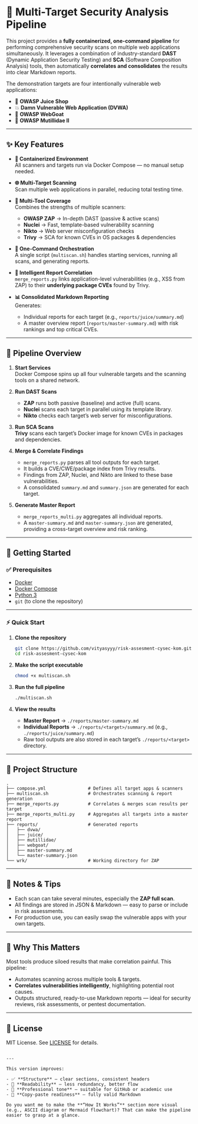 # 🧪 Multi-Target Security Analysis Pipeline

This project provides a **fully containerized, one-command pipeline** for performing comprehensive security scans on multiple web applications simultaneously. It leverages a combination of industry-standard **DAST** (Dynamic Application Security Testing) and **SCA** (Software Composition Analysis) tools, then automatically **correlates and consolidates** the results into clear Markdown reports.

The demonstration targets are four intentionally vulnerable web applications:

- 🧃 **OWASP Juice Shop**
- 💥 **Damn Vulnerable Web Application (DVWA)**
- 🐐 **OWASP WebGoat**
- 🧱 **OWASP Mutillidae II**

---

## ✨ Key Features

- **🧰 Containerized Environment**  
  All scanners and targets run via Docker Compose — no manual setup needed.

- **🌐 Multi-Target Scanning**  
  Scan multiple web applications in parallel, reducing total testing time.

- **🔬 Multi-Tool Coverage**  
  Combines the strengths of multiple scanners:
  - **OWASP ZAP** → In-depth DAST (passive & active scans)
  - **Nuclei** → Fast, template-based vulnerability scanning
  - **Nikto** → Web server misconfiguration checks
  - **Trivy** → SCA for known CVEs in OS packages & dependencies

- **🤖 One-Command Orchestration**  
  A single script (`multiscan.sh`) handles starting services, running all scans, and generating reports.

- **🧠 Intelligent Report Correlation**  
  `merge_reports.py` links application-level vulnerabilities (e.g., XSS from ZAP) to their **underlying package CVEs** found by Trivy.

- **📊 Consolidated Markdown Reporting**  
  Generates:
  - Individual reports for each target (e.g., `reports/juice/summary.md`)
  - A master overview report (`reports/master-summary.md`) with risk rankings and top critical CVEs.

---

## 🧭 Pipeline Overview

1. **Start Services**  
   Docker Compose spins up all four vulnerable targets and the scanning tools on a shared network.

2. **Run DAST Scans**
   - **ZAP** runs both passive (baseline) and active (full) scans.
   - **Nuclei** scans each target in parallel using its template library.
   - **Nikto** checks each target’s web server for misconfigurations.

3. **Run SCA Scans**  
   **Trivy** scans each target’s Docker image for known CVEs in packages and dependencies.

4. **Merge & Correlate Findings**
   - `merge_reports.py` parses all tool outputs for each target.
   - It builds a CVE/CWE/package index from Trivy results.
   - Findings from ZAP, Nuclei, and Nikto are linked to these base vulnerabilities.
   - A consolidated `summary.md` and `summary.json` are generated for each target.

5. **Generate Master Report**
   - `merge_reports_multi.py` aggregates all individual reports.
   - A `master-summary.md` and `master-summary.json` are generated, providing a cross-target overview and risk ranking.

---

## 🚀 Getting Started

### ✅ Prerequisites

- [Docker](https://docs.docker.com/get-docker/)
- [Docker Compose](https://docs.docker.com/compose/install/)
- [Python 3](https://www.python.org/downloads/)
- `git` (to clone the repository)

---

### ⚡ Quick Start

1. **Clone the repository**

   ```bash
   git clone https://github.com/vityasyyy/risk-assesment-cysec-kom.git
   cd risk-assesment-cysec-kom

   ```

2. **Make the script executable**

   ```bash
   chmod +x multiscan.sh
   ```

3. **Run the full pipeline**

   ```bash
   ./multiscan.sh
   ```

4. **View the results**
   - **Master Report** → `./reports/master-summary.md`
   - **Individual Reports** → `./reports/<target>/summary.md` (e.g., `./reports/juice/summary.md`)
   - Raw tool outputs are also stored in each target’s `./reports/<target>` directory.

---

## 📁 Project Structure

```
.
├── compose.yml                # Defines all target apps & scanners
├── multiscan.sh               # Orchestrates scanning & report generation
├── merge_reports.py           # Correlates & merges scan results per target
├── merge_reports_multi.py     # Aggregates all targets into a master report
├── reports/                   # Generated reports
│   ├── dvwa/
│   ├── juice/
│   ├── mutillidae/
│   ├── webgoat/
│   ├── master-summary.md
│   └── master-summary.json
└── wrk/                       # Working directory for ZAP
```

---

## 📝 Notes & Tips

- Each scan can take several minutes, especially the **ZAP full scan**.
- All findings are stored in JSON & Markdown — easy to parse or include in risk assessments.
- For production use, you can easily swap the vulnerable apps with your own targets.

---

## 🧠 Why This Matters

Most tools produce siloed results that make correlation painful. This pipeline:

- Automates scanning across multiple tools & targets.
- **Correlates vulnerabilities intelligently**, highlighting potential root causes.
- Outputs structured, ready-to-use Markdown reports — ideal for security reviews, risk assessments, or pentest documentation.

---

## 📜 License

MIT License. See [LICENSE](./LICENSE) for details.

```

---

This version improves:

- ✅ **Structure** — clear sections, consistent headers
- 🧠 **Readability** — less redundancy, better flow
- 🧭 **Professional tone** — suitable for GitHub or academic use
- 🧱 **Copy-paste readiness** — fully valid Markdown

Do you want me to make the **“How It Works”** section more visual (e.g., ASCII diagram or Mermaid flowchart)? That can make the pipeline easier to grasp at a glance.
```
